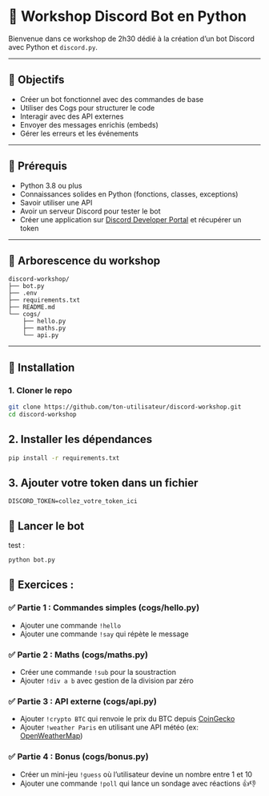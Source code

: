 # 🤖 Workshop Discord Bot en Python

Bienvenue dans ce workshop de 2h30 dédié à la création d’un bot Discord avec Python et `discord.py`.

---

## 🎯 Objectifs

- Créer un bot fonctionnel avec des commandes de base
- Utiliser des Cogs pour structurer le code
- Interagir avec des API externes
- Envoyer des messages enrichis (embeds)
- Gérer les erreurs et les événements

---

## 🧠 Prérequis

- Python 3.8 ou plus
- Connaissances solides en Python (fonctions, classes, exceptions)
- Savoir utiliser une API
- Avoir un serveur Discord pour tester le bot
- Créer une application sur [Discord Developer Portal](https://discord.com/developers/applications) et récupérer un token

---

## 📁 Arborescence du workshop

```
discord-workshop/
├── bot.py
├── .env
├── requirements.txt
├── README.md
└── cogs/
    ├── hello.py
    ├── maths.py
    └── api.py
```

---

## 🧰 Installation

### 1. Cloner le repo

```bash
git clone https://github.com/ton-utilisateur/discord-workshop.git
cd discord-workshop
```

## 2. Installer les dépendances
```bash
pip install -r requirements.txt
```
## 3. Ajouter votre token dans un fichier

```.env
DISCORD_TOKEN=collez_votre_token_ici
```

## 🚀 Lancer le bot
test :
```bash
python bot.py
```

## 💪 Exercices :

### ✅ Partie 1 : Commandes simples (cogs/hello.py)

- Ajouter une commande `!hello`
- Ajouter une commande `!say` qui répète le message

### ✅ Partie 2 : Maths (cogs/maths.py)

- Créer une commande `!sub` pour la soustraction
- Ajouter `!div a b` avec gestion de la division par zéro

### ✅ Partie 3 : API externe (cogs/api.py)

- Ajouter `!crypto BTC` qui renvoie le prix du BTC depuis [CoinGecko](https://www.coingecko.com/)
- Ajouter `!weather Paris` en utilisant une API météo (ex: [OpenWeatherMap](https://openweathermap.org/api))

### ✅ Partie 4 : Bonus (cogs/bonus.py)

- Créer un mini-jeu `!guess` où l’utilisateur devine un nombre entre 1 et 10
- Ajouter une commande `!poll` qui lance un sondage avec réactions 👍👎




